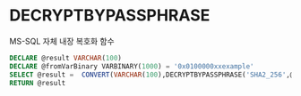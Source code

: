 # DECRYPTBYPASSPHRASE
MS-SQL 자체 내장 복호화 함수

```sql
DECLARE @result VARCHAR(100)	 	
DECLARE @fromVarBinary VARBINARY(1000) = '0x0100000xxexample'
SELECT @result =  CONVERT(VARCHAR(100),DECRYPTBYPASSPHRASE('SHA2_256',@fromVarBinary))
RETURN @result
```